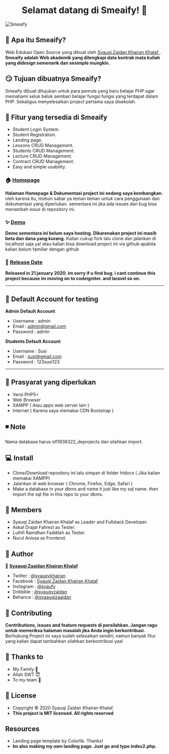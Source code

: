 <h1 align="center">Selamat datang di Smeaify! 👋</h1>

![Smeaify](https://res.cloudinary.com/dc0rn8rch/image/upload/v1587711191/smeaify_rtjaf0.png "Smeaify")

## 🤔 Apa itu Smeaify?
Web Edukasi Open Source yang dibuat oleh <a href="https://github.com/Syauqizaidan"> Syauqi Zaidan Khairan Khalaf </a> . **Smeaify adalah Web akademik yang dilengkapi data kontrak mata kuliah yang didesign semenarik dan sesimple mungkin.**

## 😏 Tujuan dibuatnya Smeaify?
Smeaify dibuat ditujukan untuk para pemula yang baru belajar PHP agar memahami seluk beluk sembari belajar fungsi fungsi  yang terdapat dalam PHP. Sekaligus menyelesaikan project pertama saya disekolah.

## 🤨 Fitur yang tersedia di Smeaify
- Student Login System.
- Student Registration.
- Landing page.
- Lessons CRUD Management.
- Students CRUD Management. 
- Lecture CRUD Management.
- Contract CRUD Management.
- Easy and simple usability.

### 🏠 <a href="http://syauqi.js.org/">Homepage</a>
**Halaman Homepage & Dokumentasi project ini sedang saya kembangkan.** oleh karena itu, mohon sabar ya teman teman untuk cara penggunaan dan dokumentasi yang diperlukan. sementara ini jika ada issues dan bug bisa menambah *issue* di repository ini.

### ✨ <a href="http://syauqi.js.org/">Demo</a>
**Demo sementara ini belum saya hosting. Dikarenakan project ini masih beta dan dana yang kurang.** Kalian cukup fork lalu clone dan jalankan di localhost saja ya! atau kalian bisa download project ini via github apabila kalian belum familiar dengan github

### 📆 <a href="http://syauqi.js.org/">Release Date</a>
**Released in 21 january 2020. im sorry if u find bug. i cant continue this project because im moving on to codeigniter. and laravel so on.**


------------


 ## 👤 Default Account for testing
	
**Admin Default Account**
- Username : admin
- Email : admin@gmail.com 
- Password : admin

**Students Default Account**
- Username : Susi
- Email : susi@gmail.com
- Password : 123susi123

------------


## 🧐 Prasyarat yang diperlukan 
- Versi PHP5+
- Web Browser
- XAMPP ( Atau apps web server lain )
- Internet ( Karena saya memakai CDN Bootstrap )

## ◾️ Note
Nama database harus id11936322_deprojects dan silahkan import.

## 💻 Install
 - Clone/Download repository ini lalu simpan di folder htdocs ( Jika kalian memakai XAMPP)
 -  Jalankan di web browser ( Chrome, Firefox, Edge, Safari )
 - Make a database in your dbms and name it just like my sql name. then import the sql file in this repo to your dbms.

## 👥  Members
- Syauqi Zaidan Khairan Khalaf as Leader and Fullstack Developer.
- Askal Drajat Fahrezi as Tester.
- Luthfi Ramdhan Faddilah as Tester.
- Nurul Anissa as Frontend.

## 🧑 Author

👤 <a href="https://web.facebook.com/zaidan.syauqi.9"> **Syaauqi Zaaidan Khairan Khalaf**</a>
- Twitter : <a href="https://twitter.com/syauqykhairan"> @syauqykhairan</a>
- Facebook : <a href="https://web.facebook.com/zaidan.syauqi.9"> Syauqi Zaidan Khairan Khalaf</a>
- Instagram : <a href="https://www.instagram.com/syaufy/">@syaufy </a>
- Dribbble : <a href="https://dribbble.com/syauqyzaidan">@syauqyzaidan </a>
- Behance :  <a href="https://www.behance.net/syaauqizaaidan">@syaauqizaaidan </a>

## 🤝 Contributing
**Contributions, issues and feature requests di persilahkan.
Jangan ragu untuk memeriksa halaman masalah jika Anda ingin berkontribusi.** Berhubung Project ini saya sudah selesaikan sendiri, namun banyak fitur yang kalian dapat tambahkan silahkan berkontribusi yaa!

## 💙 Thanks to
 - My Family 🤗
 - Allah SWT 😇
 - To my team 🤩

## 📝 License
- Copyright © 2020 Syauqi Zaidan Khairan Khalaf.
- **This project is MIT licensed. All rights reserved**


## Resources
- Landing page template by Colorlib. Thanks!
- **Im also making my own landing page. Just go and type index2.php.**



